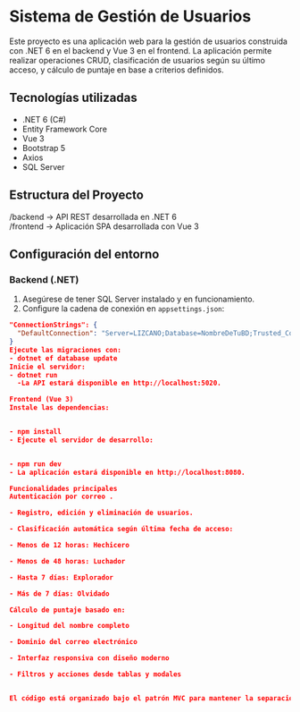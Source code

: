 # Sistema de Gestión de Usuarios

Este proyecto es una aplicación web para la gestión de usuarios construida con .NET 6 en el backend y Vue 3 en el frontend. La aplicación permite realizar operaciones CRUD, clasificación de usuarios según su último acceso, y cálculo de puntaje en base a criterios definidos.

## Tecnologías utilizadas

- .NET 6 (C#)
- Entity Framework Core
- Vue 3
- Bootstrap 5
- Axios
- SQL Server

## Estructura del Proyecto

/backend     → API REST desarrollada en .NET 6  
/frontend    → Aplicación SPA desarrollada con Vue 3

## Configuración del entorno

### Backend (.NET)

1. Asegúrese de tener SQL Server instalado y en funcionamiento.
2. Configure la cadena de conexión en `appsettings.json`:

```json
"ConnectionStrings": {
  "DefaultConnection": "Server=LIZCANO;Database=NombreDeTuBD;Trusted_Connection=True;"
}
Ejecute las migraciones con:
- dotnet ef database update
Inicie el servidor:
- dotnet run
  -La API estará disponible en http://localhost:5020.

Frontend (Vue 3)
Instale las dependencias:


- npm install
- Ejecute el servidor de desarrollo:


- npm run dev
- La aplicación estará disponible en http://localhost:8080.

Funcionalidades principales
Autenticación por correo .

- Registro, edición y eliminación de usuarios.

- Clasificación automática según última fecha de acceso:

- Menos de 12 horas: Hechicero

- Menos de 48 horas: Luchador

- Hasta 7 días: Explorador

- Más de 7 días: Olvidado

Cálculo de puntaje basado en:

- Longitud del nombre completo

- Dominio del correo electrónico

- Interfaz responsiva con diseño moderno

- Filtros y acciones desde tablas y modales


El código está organizado bajo el patrón MVC para mantener la separación de responsabilidades.